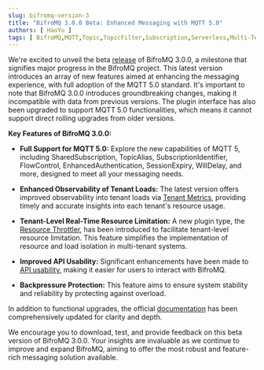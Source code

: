 ```yaml
---
slug: bifromq-version-3
title: "BifroMQ 3.0.0 Beta: Enhanced Messaging with MQTT 5.0"
authors: [ HaoYu ]
tags: [ BifroMQ,MQTT,Topic,TopicFilter,Subscription,Serverless,Multi-Tenant ]
---
```


We're excited to unveil the beta [release](https://github.com/bifromqio/bifromq/releases/tag/v3.0.0-beta-1) of BifroMQ 3.0.0, a milestone that signifies major progress in the BifroMQ project. This latest version introduces an array of new
features aimed at enhancing the messaging experience, with full adoption of the MQTT 5.0 standard. It's important to note that BifroMQ 3.0.0 introduces groundbreaking changes, making it incompatible with data from previous versions. The
plugin interface has also been upgraded to support MQTT 5.0 functionalities, which means it cannot support direct rolling upgrades from older versions.

**Key Features of BifroMQ 3.0.0:**

- **Full Support for MQTT 5.0:** Explore the new capabilities of MQTT 5, including SharedSubscription, TopicAlias, SubscriptionIdentifier, FlowControl, EnhancedAuthentication, SessionExpiry, WillDelay, and more, designed to meet all your
  messaging needs.

- **Enhanced Observability of Tenant Loads:** The latest version offers improved observability into tenant loads via [Tenant Metrics](/docs/admin_guide/observability/metrics/intro/), providing timely and accurate insights into each tenant's
  resource usage.

- **Tenant-Level Real-Time Resource Limitation:** A new plugin type, the [Resource Throttler](/docs/plugin/resource_throttler/), has been introduced to facilitate tenant-level resource limitation. This feature simplifies the implementation
  of resource and load isolation in multi-tenant systems.

- **Improved API Usability:** Significant enhancements have been made to [API usability](/docs/user_guide/api/intro/), making it easier for users to interact with BifroMQ.

- **Backpressure Protection:** This feature aims to ensure system stability and reliability by protecting against overload.

In addition to functional upgrades, the official [documentation](/docs/get_started/intro/) has been comprehensively updated for clarity and depth.

We encourage you to download, test, and provide feedback on this beta version of BifroMQ 3.0.0. Your insights are invaluable as we continue to improve and expand BifroMQ, aiming to offer the most robust and feature-rich messaging solution
available.